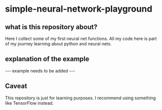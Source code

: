 # simple-neural-network-playground


## what is this repository about?
Here I collect some of my first neural net functions. All my code here is part of my journey learning about python and neural nets.



## explanation of the example
--- example needs to be added ---



## Caveat
This repository is just for learning purposes. I recommend using something like TensorFlow instead.
